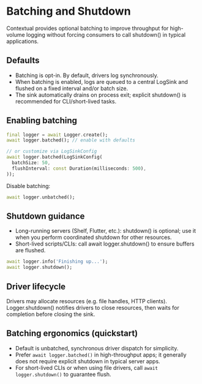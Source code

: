 # Batching and Shutdown

Contextual provides optional batching to improve throughput for high-volume logging without forcing consumers to call shutdown() in typical applications.

## Defaults

- Batching is opt-in. By default, drivers log synchronously.
- When batching is enabled, logs are queued to a central LogSink and flushed on a fixed interval and/or batch size.
- The sink automatically drains on process exit; explicit shutdown() is recommended for CLI/short-lived tasks.

## Enabling batching

```dart
final logger = await Logger.create();
await logger.batched(); // enable with defaults

// or customize via LogSinkConfig
await logger.batched(LogSinkConfig(
  batchSize: 50,
  flushInterval: const Duration(milliseconds: 500),
));
```

Disable batching:

```dart
await logger.unbatched();
```

## Shutdown guidance

- Long-running servers (Shelf, Flutter, etc.): shutdown() is optional; use it when you perform coordinated shutdown for other resources.
- Short-lived scripts/CLIs: call await logger.shutdown() to ensure buffers are flushed.

```dart
await logger.info('Finishing up...');
await logger.shutdown();
```

## Driver lifecycle

Drivers may allocate resources (e.g. file handles, HTTP clients). Logger.shutdown() notifies drivers to close resources, then waits for completion before closing the sink.

## Batching ergonomics (quickstart)

- Default is unbatched, synchronous driver dispatch for simplicity.
- Prefer `await logger.batched()` in high-throughput apps; it generally does not require explicit shutdown in typical server apps.
- For short-lived CLIs or when using file drivers, call `await logger.shutdown()` to guarantee flush.
